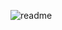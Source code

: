 ![readme](https://github.com/oluphunmmy/univelcity_frontend/assets/66909952/809558de-e7d7-4b49-a711-0f2e5c264c6d)

